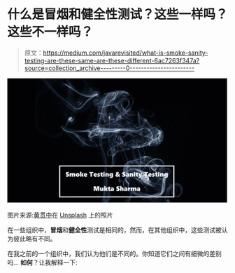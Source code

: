 # 什么是冒烟和健全性测试？这些一样吗？这些不一样吗？

> 原文：<https://medium.com/javarevisited/what-is-smoke-sanity-testing-are-these-same-are-these-different-6ac7263f347a?source=collection_archive---------0----------------------->

![](img/7012ad0dba40881aa27fa471b6b1fe18.png)

图片来源:[黄贯中](https://unsplash.com/@paul_wong?utm_source=unsplash&utm_medium=referral&utm_content=creditCopyText)在 [Unsplash](https://unsplash.com/s/photos/smoke-testing?utm_source=unsplash&utm_medium=referral&utm_content=creditCopyText) 上的照片

在一些组织中，**冒烟**和**健全性**测试是相同的，然而，在其他组织中，这些测试被认为彼此略有不同。

在我之前的一个组织中，我们认为他们是不同的。你知道它们之间有细微的差别吗… **如何**？让我解释一下:
